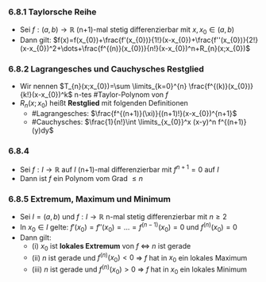 ### 6.8.1 Taylorsche Reihe
- Sei $f:(a,b)\rightarrow \mathbb{R}$ (n+1)-mal stetig differenzierbar mit $x,x_{0} \in (a,b)$ 
- Dann gilt: $f(x)=f(x_{0})+\frac{f'(x_{0})}{1!}(x-x_{0})+\frac{f''(x_{0})}{2!}(x-x_{0})^2+\dots+\frac{f^{(n)}(x_{0})}{n!}(x-x_{0})^n+R_{n}(x;x_{0})$
### 6.8.2 Lagrangesches und Cauchysches Restglied
- Wir nennen $T_{n}(x;x_{0})=\sum \limits_{k=0}^{n} \frac{f^{(k)}(x_{0})}{k!}(x-x_{0})^k$ n-tes #Taylor-Polynom von $f$ 
- $R_{n}(x;x_{0})$ heißt **Restglied** mit folgenden Definitionen
	- #Lagrangesches: $\frac{f^{(n+1)}(\xi)}{(n+1)!}(x-x_{0})^{n+1}$
	- #Cauchysches: $\frac{1}{n!}\int \limits_{x_{0}}^x (x-y)^n f^{(n+1)}(y)dy$ 
### 6.8.4 
- Sei $f:I\rightarrow \mathbb{R}$ auf $I$ (n+1)-mal differenzierbar mit $f^{n+1}=0$ auf $I$ 
- Dann ist $f$ ein Polynom vom Grad $\leq n$ 
### 6.8.5 Extremum, Maximum und Minimum
- Sei $I=(a,b)$ und $f:I\rightarrow \mathbb{R}$ n-mal stetig differenzierbar mit $n\geq 2$ 
- In $x_{0} \in I$ gelte: $f'(x_{0})=f''(x_{0})=\dots=f^{(n-1)}(x_{0})=0$ und $f^{(n)}(x_{0})=0$
- Dann gilt:
	- (i) $x_{0}$ ist **lokales Extremum** von $f$ $\Leftrightarrow$ $n$ ist gerade
	- (ii) $n$ ist gerade und $f^{(n)}(x_{0})<0$ $\Rightarrow$ $f$ hat in $x_{0}$ ein lokales Maximum
	- (iii) $n$ ist gerade und $f^{(n)}(x_{0})>0$ $\Rightarrow$ $f$ hat in $x_{0}$ ein lokales Minimum